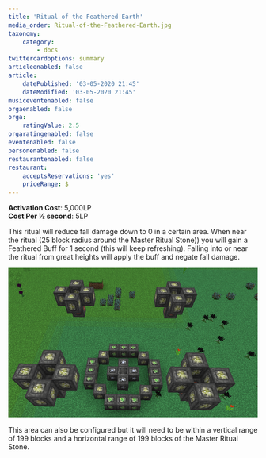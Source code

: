 ```yaml
---
title: 'Ritual of the Feathered Earth'
media_order: Ritual-of-the-Feathered-Earth.jpg
taxonomy:
    category:
        - docs
twittercardoptions: summary
articleenabled: false
article:
    datePublished: '03-05-2020 21:45'
    dateModified: '03-05-2020 21:45'
musiceventenabled: false
orgaenabled: false
orga:
    ratingValue: 2.5
orgaratingenabled: false
eventenabled: false
personenabled: false
restaurantenabled: false
restaurant:
    acceptsReservations: 'yes'
    priceRange: $
---
```


**Activation Cost**: 5,000LP  
**Cost Per ½ second**: 5LP  

This ritual will reduce fall damage down to 0 in a certain area. When near the ritual (25 block radius around the Master Ritual Stone)) you will gain a Feathered Buff for 1 second (this will keep refreshing). Falling into or near the ritual from great heights will apply the buff and negate fall damage.

![](Ritual-of-the-Feathered-Earth.jpg)

This area can also be configured but it will need to be within a vertical range of 199 blocks and a horizontal range of 199 blocks of the  Master Ritual Stone.